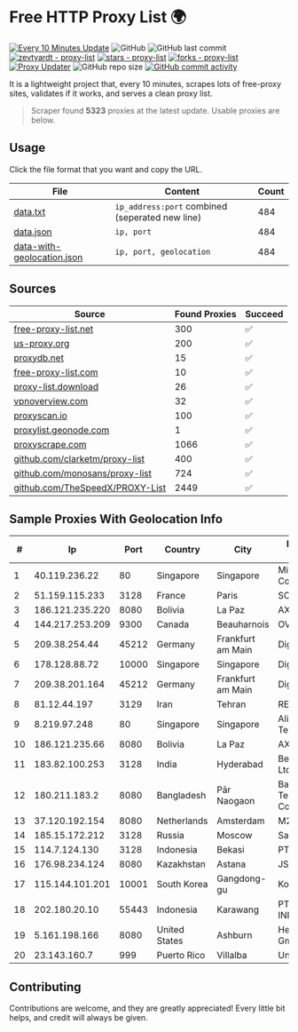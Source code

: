 
# Free HTTP Proxy List 🌍

[![Every 10 Minutes Update](https://github.com/mertguvencli/http-proxy-list/actions/workflows/main.yml/badge.svg?branch=main)](https://github.com/mertguvencli/http-proxy-list/actions/workflows/main.yml)
![GitHub](https://img.shields.io/github/license/mertguvencli/http-proxy-list)
![GitHub last commit](https://img.shields.io/github/last-commit/mertguvencli/http-proxy-list)
[![zevtyardt - proxy-list](https://img.shields.io/static/v1?label=zevtyardt&message=proxy-list&color=blue&logo=github)](https://github.com/zevtyardt/proxy-list "Go to GitHub repo")
[![stars - proxy-list](https://img.shields.io/github/stars/zevtyardt/proxy-list?style=social)](https://github.com/zevtyardt/proxy-list)
[![forks - proxy-list](https://img.shields.io/github/forks/zevtyardt/proxy-list?style=social)](https://github.com/zevtyardt/proxy-list)
[![Proxy Updater](https://github.com/zevtyardt/proxy-list/workflows/Proxy%20Updater/badge.svg)](https://github.com/zevtyardt/proxy-list/actions?query=workflow:"Proxy+Updater")
![GitHub repo size](https://img.shields.io/github/repo-size/zevtyardt/proxy-list)
[![GitHub commit activity](https://img.shields.io/github/commit-activity/m/zevtyardt/proxy-list?logo=commits)](https://github.com/zevtyardt/proxy-list/commits/main)

It is a lightweight project that, every 10 minutes, scrapes lots of free-proxy sites, validates if it works, and serves a clean proxy list.

> Scraper found **5323** proxies at the latest update. Usable proxies are below.

## Usage

Click the file format that you want and copy the URL.

|File|Content|Count|
|----|-------|-----|
|[data.txt](https://raw.githubusercontent.com/mertguvencli/http-proxy-list/main/proxy-list/data.txt)|`ip_address:port` combined (seperated new line)|484|
|[data.json](https://raw.githubusercontent.com/mertguvencli/http-proxy-list/main/proxy-list/data.json)|`ip, port`|484|
|[data-with-geolocation.json](https://raw.githubusercontent.com/mertguvencli/http-proxy-list/main/proxy-list/data-with-geolocation.json)|`ip, port, geolocation`|484|

## Sources

|Source|Found Proxies|Succeed|
|------|-------------|-------|
|[free-proxy-list.net](https://free-proxy-list.net)|300|✅|
|[us-proxy.org](https://www.us-proxy.org)|200|✅|
|[proxydb.net](http://proxydb.net)|15|✅|
|[free-proxy-list.com](https://free-proxy-list.com/?page=&port=&type%5B%5D=http&type%5B%5D=https&up_time=0&search=Search)|10|✅|
|[proxy-list.download](https://www.proxy-list.download/HTTP)|26|✅|
|[vpnoverview.com](https://vpnoverview.com/privacy/anonymous-browsing/free-proxy-servers)|32|✅|
|[proxyscan.io](https://www.proxyscan.io)|100|✅|
|[proxylist.geonode.com](https://proxylist.geonode.com/api/proxy-list?limit=300&page=1&sort_by=lastChecked&sort_type=desc&protocols=http,https)|1|✅|
|[proxyscrape.com](https://api.proxyscrape.com/v2/?request=displayproxies&protocol=http&timeout=10000&country=all&ssl=all&anonymity=all)|1066|✅|
|[github.com/clarketm/proxy-list](https://raw.githubusercontent.com/clarketm/proxy-list/master/proxy-list-raw.txt)|400|✅|
|[github.com/monosans/proxy-list](https://raw.githubusercontent.com/monosans/proxy-list/main/proxies/http.txt)|724|✅|
|[github.com/TheSpeedX/PROXY-List](https://raw.githubusercontent.com/TheSpeedX/PROXY-List/master/http.txt)|2449|✅|


## Sample Proxies With Geolocation Info

|#|Ip|Port|Country|City|Internet Service Provider|
|-|--|----|-------|----|-------------------------|
|1|40.119.236.22|80|Singapore|Singapore|Microsoft Corporation|
|2|51.159.115.233|3128|France|Paris|SCALEWAY|
|3|186.121.235.220|8080|Bolivia|La Paz|AXS Bolivia S. A.|
|4|144.217.253.209|9300|Canada|Beauharnois|OVH SAS|
|5|209.38.254.44|45212|Germany|Frankfurt am Main|DigitalOcean, LLC|
|6|178.128.88.72|10000|Singapore|Singapore|DigitalOcean, LLC|
|7|209.38.201.164|45212|Germany|Frankfurt am Main|DigitalOcean, LLC|
|8|81.12.44.197|3129|Iran|Tehran|RESPINA Networks|
|9|8.219.97.248|80|Singapore|Singapore|Alibaba (US) Technology Co., Ltd.|
|10|186.121.235.66|8080|Bolivia|La Paz|AXS Bolivia S. A.|
|11|183.82.100.253|3128|India|Hyderabad|Beam Telecom Pvt Ltd|
|12|180.211.183.2|8080|Bangladesh|Pār Naogaon|Bangladesh Telecommunications Company Ltd.|
|13|37.120.192.154|8080|Netherlands|Amsterdam|M247 Europe SRL|
|14|185.15.172.212|3128|Russia|Moscow|SafeData LLC|
|15|114.7.124.130|3128|Indonesia|Bekasi|PT. INDOSAT Tbk|
|16|176.98.234.124|8080|Kazakhstan|Astana|JSC Transtelecom|
|17|115.144.101.201|10001|South Korea|Gangdong-gu|Korea Telecom|
|18|202.180.20.10|55443|Indonesia|Karawang|PT. HIPERNET INDODATA|
|19|5.161.198.166|8080|United States|Ashburn|Hetzner Online GmbH|
|20|23.143.160.7|999|Puerto Rico|Villalba|Unonet Corp|



## Contributing

Contributions are welcome, and they are greatly appreciated! Every
little bit helps, and credit will always be given.

